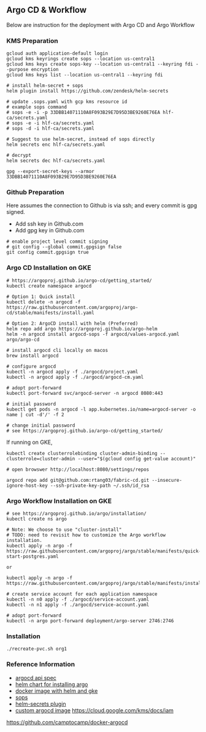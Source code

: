 ## Argo CD & Workflow
Below are instruction for the deployment with Argo CD and Argo Workflow

### KMS Preparation
```shell script
gcloud auth application-default login
gcloud kms keyrings create sops --location us-central1
gcloud kms keys create sops-key --location us-central1 --keyring fdi --purpose encryption
gcloud kms keys list --location us-central1 --keyring fdi

# install helm-secret + sops
helm plugin install https://github.com/zendesk/helm-secrets

# update .sops.yaml with gcp kms resource id
# example sops command
# sops -e -i -p 33DBB14071110A8F093B29E7D95D3BE9260E76EA hlf-ca/secrets.yaml
# sops -e -i hlf-ca/secrets.yaml
# sops -d -i hlf-ca/secrets.yaml

# Suggest to use helm-secret, instead of sops directly
helm secrets enc hlf-ca/secrets.yaml

# decrypt
helm secrets dec hlf-ca/secrets.yaml

gpg --export-secret-keys --armor 33DBB14071110A8F093B29E7D95D3BE9260E76EA
```

### Github Preparation
Here assumes the connection to Github is via ssh; and every commit is gpg signed.

- Add ssh key in Github.com
- Add gpg key in Github.com

```shell script
# enable project level commit signing
# git config --global commit.gpgsign false
git config commit.gpgsign true
```


### Argo CD Installation on GKE
```shell script
# https://argoproj.github.io/argo-cd/getting_started/
kubectl create namespace argocd

# Option 1: Quick install
kubectl delete -n argocd -f https://raw.githubusercontent.com/argoproj/argo-cd/stable/manifests/install.yaml

# Option 2: ArgoCD install with helm (Preferred)
helm repo add argo https://argoproj.github.io/argo-helm
helm -n argocd install argocd-sops -f argocd/values-argocd.yaml argo/argo-cd

# install argocd cli locally on macos
brew install argocd

# configure argocd
kubectl -n argocd apply -f ./argocd/project.yaml
kubectl -n argocd apply -f ./argocd/argocd-cm.yaml

# adopt port-forward
kubectl port-forward svc/argocd-server -n argocd 8080:443

# initial password
kubectl get pods -n argocd -l app.kubernetes.io/name=argocd-server -o name | cut -d'/' -f 2

# change initial password
# see https://argoproj.github.io/argo-cd/getting_started/

```

If running on GKE,
```shell script
kubectl create clusterrolebinding cluster-admin-binding --clusterrole=cluster-admin --user="$(gcloud config get-value account)"
```

```shell script
# open browswer http://localhost:8080/settings/repos

argocd repo add git@github.com:rtang03/fabric-cd.git --insecure-ignore-host-key --ssh-private-key-path ~/.ssh/id_rsa
```

### Argo Workflow Installation on GKE
```shell script
# see https://argoproj.github.io/argo/installation/
kubectl create ns argo

# Note: We choose to use "cluster-install"
# TODO: need to revisit how to customize the Argo workflow installation.
kubectl apply -n argo -f https://raw.githubusercontent.com/argoproj/argo/stable/manifests/quick-start-postgres.yaml

or

kubectl apply -n argo -f https://raw.githubusercontent.com/argoproj/argo/stable/manifests/install.yaml

# create service account for each application namespace
kubectl -n n0 apply -f ./argocd/service-account.yaml
kubectl -n n1 apply -f ./argocd/service-account.yaml

# adopt port-forward
kubectl -n argo port-forward deployment/argo-server 2746:2746
```

### Installation
```shell script
./recreate-pvc.sh org1

```

###

### Reference Information
- [argocd api spec](https://github.com/argoproj/argo/blob/master/api/openapi-spec/swagger.json)
- [helm chart for installing argo](https://github.com/argoproj/argo-helm/tree/master/charts/argo-cd)
- [docker image with helm and gke](https://hub.docker.com/r/devth/helm)
- [sops](https://github.com/mozilla/sops#test-with-the-dev-pgp-key)
- [helm-secrets plugin](https://github.com/zendesk/helm-secrets)
- [custom argocd image](https://medium.com/faun/handling-kubernetes-secrets-with-argocd-and-sops-650df91de173)
https://cloud.google.com/kms/docs/iam

https://github.com/camptocamp/docker-argocd
